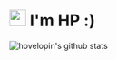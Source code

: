 # <img src="https://github.com/TheDudeThatCode/TheDudeThatCode/blob/master/Assets/Hi.gif" width="29px"> I'm HP :)
<!-- 인사
  ![header](https://capsule-render.vercel.app/api?type=waving&text=⭐️Welcome%20To%20HP✨Log⭐️&section=header&fontSize=50&color=auto&height=200)
-->
<!-- ![GitHub Activity Graph](https://activity-graph.herokuapp.com/graph?username=hovelopin&theme=dracula&hide_border=true) -->

<!-- 
- 🔭 I’m currently working on ...
- 🌱 I’m currently learning FrontEnd Development
- 📫 How to reach me: ...
- 📝 Checkout my Resume ...
- 🧑🏻‍💻 I'm studying [HERE](https://glass-beluga-2c4.notion.site/d8f4c176f8d74ac7a3e34f05428aa1ad)
-->

<!-- 코드 소개
```javascript
const hovelopin = {
  pronouns: "He" | "Him",
  code: ["Javascript", "TypeScript" , "Python"],
  technologies: {
      frondEnd :  ["React"],
      backEnd : ["Node"]
  }
};
```
-->
<!--<div>
<!-- <img width="49%" src="https://github-readme-stats.vercel.app/api?username=hovelopin&show_icons=true&theme=tokyonight"> -->
<!--<img width="49%" src="http://github-readme-streak-stats.herokuapp.com?user=hovelopin&theme=tokyonight&date_format=%5BY%20%5DM%20j">
</div>
-->


![hovelopin's github stats](https://github-readme-stats.vercel.app/api?username=hovelopin&show_icons=true&theme=merko)
